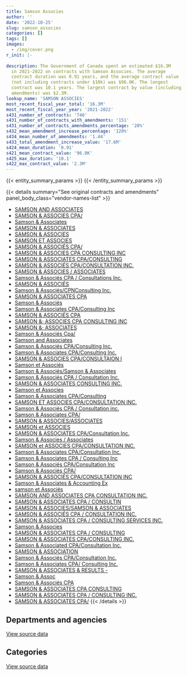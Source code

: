 ```yaml
---
title: Samson Associes
author: ''
date: '2022-10-25'
slug: samson_associes
categories: []
tags: []
images:
  - /img/cover.png
r_init: |-
  
description: The Government of Canada spent an estimated $16.3M
  in 2021-2022 on contracts with Samson Associes. The average
  contract duration was 0.91 years, and the average contract value
  (not including contracts under $10k) was $96.0K. The longest
  contract was 10.1 years. The largest contract by value (including
  amendments) was $2.3M.
lookup_name: 'SAMSON ASSOCIES'
most_recent_fiscal_year_total: '16.3M'
most_recent_fiscal_year_year: '2021-2022'
s431_number_of_contracts: '746'
s431_number_of_contracts_with_amendments: '151'
s431_number_of_contracts_amendments_percentage: '20%'
s432_mean_amendment_increase_percentage: '120%'
s434_mean_number_of_amendments: '1.44'
s433_total_amendment_increase_value: '17.6M'
s424_mean_duration: '0.91'
s421_mean_contract_value: '96.0K'
s425_max_duration: '10.1'
s422_max_contract_value: '2.3M'
---
```


<script src="/rmarkdown-libs/htmlwidgets/htmlwidgets.js"></script>
<link href="/rmarkdown-libs/datatables-css/datatables-crosstalk.css" rel="stylesheet" />
<script src="/rmarkdown-libs/datatables-binding/datatables.js"></script>
<script src="/rmarkdown-libs/jquery/jquery-3.6.0.min.js"></script>
<link href="/rmarkdown-libs/dt-core-bootstrap/css/dataTables.bootstrap.min.css" rel="stylesheet" />
<link href="/rmarkdown-libs/dt-core-bootstrap/css/dataTables.bootstrap.extra.css" rel="stylesheet" />
<script src="/rmarkdown-libs/dt-core-bootstrap/js/jquery.dataTables.min.js"></script>
<script src="/rmarkdown-libs/dt-core-bootstrap/js/dataTables.bootstrap.min.js"></script>
<link href="/rmarkdown-libs/crosstalk/css/crosstalk.min.css" rel="stylesheet" />
<script src="/rmarkdown-libs/crosstalk/js/crosstalk.min.js"></script>
<script src="/rmarkdown-libs/htmlwidgets/htmlwidgets.js"></script>
<link href="/rmarkdown-libs/datatables-css/datatables-crosstalk.css" rel="stylesheet" />
<script src="/rmarkdown-libs/datatables-binding/datatables.js"></script>
<script src="/rmarkdown-libs/jquery/jquery-3.6.0.min.js"></script>
<link href="/rmarkdown-libs/dt-core-bootstrap/css/dataTables.bootstrap.min.css" rel="stylesheet" />
<link href="/rmarkdown-libs/dt-core-bootstrap/css/dataTables.bootstrap.extra.css" rel="stylesheet" />
<script src="/rmarkdown-libs/dt-core-bootstrap/js/jquery.dataTables.min.js"></script>
<script src="/rmarkdown-libs/dt-core-bootstrap/js/dataTables.bootstrap.min.js"></script>
<link href="/rmarkdown-libs/crosstalk/css/crosstalk.min.css" rel="stylesheet" />
<script src="/rmarkdown-libs/crosstalk/js/crosstalk.min.js"></script>

{{< entity_summary_params >}}
{{< /entity_summary_params >}}

{{< details summary="See original contracts and amendments" panel_body_class="vendor-names-list" >}}
- [SAMSON AND ASSOCIATES](https://search.open.canada.ca/en/ct/?sort=contract_value_f%20desc&page=1&search_text=%22SAMSON%20AND%20ASSOCIATES%22)
- [SAMSON & ASSOCIES CPA/](https://search.open.canada.ca/en/ct/?sort=contract_value_f%20desc&page=1&search_text=%22SAMSON%20%26%20ASSOCIES%20CPA%2f%22)
- [Samson & Associates](https://search.open.canada.ca/en/ct/?sort=contract_value_f%20desc&page=1&search_text=%22Samson%20%26%20Associates%22)
- [SAMSON & ASSOCIATES](https://search.open.canada.ca/en/ct/?sort=contract_value_f%20desc&page=1&search_text=%22SAMSON%20%26%20ASSOCIATES%22)
- [SAMSON & ASSOCIES](https://search.open.canada.ca/en/ct/?sort=contract_value_f%20desc&page=1&search_text=%22SAMSON%20%26%20ASSOCIES%22)
- [SAMSON ET ASSOCIES](https://search.open.canada.ca/en/ct/?sort=contract_value_f%20desc&page=1&search_text=%22SAMSON%20ET%20ASSOCIES%22)
- [SAMSON & ASSOCIÉS CPA/](https://search.open.canada.ca/en/ct/?sort=contract_value_f%20desc&page=1&search_text=%22SAMSON%20%26%20ASSOCI%c3%89S%20CPA%2f%22)
- [SAMSON & ASSOCIES CPA CONSULTING INC](https://search.open.canada.ca/en/ct/?sort=contract_value_f%20desc&page=1&search_text=%22SAMSON%20%26%20ASSOCIES%20CPA%20CONSULTING%20INC%22)
- [SAMSON & ASSOCIATES CPA/CONSULTING](https://search.open.canada.ca/en/ct/?sort=contract_value_f%20desc&page=1&search_text=%22SAMSON%20%26%20ASSOCIATES%20CPA%2fCONSULTING%22)
- [SAMSON & ASSOCIÉS CPA/CONSULTATION INC.](https://search.open.canada.ca/en/ct/?sort=contract_value_f%20desc&page=1&search_text=%22SAMSON%20%26%20ASSOCI%c3%89S%20CPA%2fCONSULTATION%20INC.%22)
- [SAMSON & ASSOCIES / ASSOCIATES](https://search.open.canada.ca/en/ct/?sort=contract_value_f%20desc&page=1&search_text=%22SAMSON%20%26%20ASSOCIES%20%2f%20ASSOCIATES%22)
- [Samson & Associés CPA / Consultations Inc.](https://search.open.canada.ca/en/ct/?sort=contract_value_f%20desc&page=1&search_text=%22Samson%20%26%20Associ%c3%a9s%20CPA%20%2f%20Consultations%20Inc.%22)
- [SAMSON & ASSOCIÉS](https://search.open.canada.ca/en/ct/?sort=contract_value_f%20desc&page=1&search_text=%22SAMSON%20%26%20ASSOCI%c3%89S%22)
- [Samson & Associés/CPNConsulting Inc.](https://search.open.canada.ca/en/ct/?sort=contract_value_f%20desc&page=1&search_text=%22Samson%20%26%20Associ%c3%a9s%2fCPNConsulting%20Inc.%22)
- [SAMSON & ASSOCIATES CPA](https://search.open.canada.ca/en/ct/?sort=contract_value_f%20desc&page=1&search_text=%22SAMSON%20%26%20ASSOCIATES%20CPA%22)
- [Samson & Associés](https://search.open.canada.ca/en/ct/?sort=contract_value_f%20desc&page=1&search_text=%22Samson%20%26%20Associ%c3%a9s%22)
- [Samson & Associates CPA/Consulting Inc](https://search.open.canada.ca/en/ct/?sort=contract_value_f%20desc&page=1&search_text=%22Samson%20%26%20Associates%20CPA%2fConsulting%20Inc%22)
- [SAMSON & ASSOCIÉS CPA](https://search.open.canada.ca/en/ct/?sort=contract_value_f%20desc&page=1&search_text=%22SAMSON%20%26%20ASSOCI%c3%89S%20CPA%22)
- [SAMSON &; ASSOCIES CPA CONSULTING INC](https://search.open.canada.ca/en/ct/?sort=contract_value_f%20desc&page=1&search_text=%22SAMSON%20%26%3b%20ASSOCIES%20CPA%20CONSULTING%20INC%22)
- [SAMSON &; ASSOCIATES](https://search.open.canada.ca/en/ct/?sort=contract_value_f%20desc&page=1&search_text=%22SAMSON%20%26%3b%20ASSOCIATES%22)
- [Samson & Associés Cpa/](https://search.open.canada.ca/en/ct/?sort=contract_value_f%20desc&page=1&search_text=%22Samson%20%26%20Associ%c3%a9s%20Cpa%2f%22)
- [Samson and Associates](https://search.open.canada.ca/en/ct/?sort=contract_value_f%20desc&page=1&search_text=%22Samson%20and%20Associates%22)
- [Samson & Associés CPA/Consulting Inc.](https://search.open.canada.ca/en/ct/?sort=contract_value_f%20desc&page=1&search_text=%22Samson%20%26%20Associ%c3%a9s%20CPA%2fConsulting%20Inc.%22)
- [Samson & Associates CPA/Consulting Inc.](https://search.open.canada.ca/en/ct/?sort=contract_value_f%20desc&page=1&search_text=%22Samson%20%26%20Associates%20CPA%2fConsulting%20Inc.%22)
- [SAMSON & ASSOCIES CPA/CONSULTAION I](https://search.open.canada.ca/en/ct/?sort=contract_value_f%20desc&page=1&search_text=%22SAMSON%20%26%20ASSOCIES%20CPA%2fCONSULTAION%20I%22)
- [Samson et Associés](https://search.open.canada.ca/en/ct/?sort=contract_value_f%20desc&page=1&search_text=%22Samson%20et%20Associ%c3%a9s%22)
- [Samson & Associés/Samson & Associates](https://search.open.canada.ca/en/ct/?sort=contract_value_f%20desc&page=1&search_text=%22Samson%20%26%20Associ%c3%a9s%2fSamson%20%26%20Associates%22)
- [Samson & Associés CPA / Consultation Inc.](https://search.open.canada.ca/en/ct/?sort=contract_value_f%20desc&page=1&search_text=%22Samson%20%26%20Associ%c3%a9s%20CPA%20%2f%20Consultation%20Inc.%22)
- [SAMSON & ASSOCIATES CONSULTING INC.](https://search.open.canada.ca/en/ct/?sort=contract_value_f%20desc&page=1&search_text=%22SAMSON%20%26%20ASSOCIATES%20CONSULTING%20INC.%22)
- [Samson et Associes](https://search.open.canada.ca/en/ct/?sort=contract_value_f%20desc&page=1&search_text=%22Samson%20et%20Associes%22)
- [Samson & Associates CPA/Consulting](https://search.open.canada.ca/en/ct/?sort=contract_value_f%20desc&page=1&search_text=%22Samson%20%26%20Associates%20CPA%2fConsulting%22)
- [SAMSON ET ASSOCIES CPA/CONSULTATION INC.](https://search.open.canada.ca/en/ct/?sort=contract_value_f%20desc&page=1&search_text=%22SAMSON%20ET%20ASSOCIES%20CPA%2fCONSULTATION%20INC.%22)
- [Samson & Associés CPA / Consultation inc.](https://search.open.canada.ca/en/ct/?sort=contract_value_f%20desc&page=1&search_text=%22Samson%20%26%20Associ%c3%a9s%20CPA%20%2f%20Consultation%20inc.%22)
- [Samson & Associates CPA/](https://search.open.canada.ca/en/ct/?sort=contract_value_f%20desc&page=1&search_text=%22Samson%20%26%20Associates%20CPA%2f%22)
- [SAMSON & ASSOCIES/ASSOCIATES](https://search.open.canada.ca/en/ct/?sort=contract_value_f%20desc&page=1&search_text=%22SAMSON%20%26%20ASSOCIES%2fASSOCIATES%22)
- [SAMSON et ASSOCIES](https://search.open.canada.ca/en/ct/?sort=contract_value_f%20desc&page=1&search_text=%22SAMSON%20et%20ASSOCIES%22)
- [SAMSON & ASSOCIATES CPA/Consultation Inc.](https://search.open.canada.ca/en/ct/?sort=contract_value_f%20desc&page=1&search_text=%22SAMSON%20%26%20ASSOCIATES%20CPA%2fConsultation%20Inc.%22)
- [Samson & Associes / Associates](https://search.open.canada.ca/en/ct/?sort=contract_value_f%20desc&page=1&search_text=%22Samson%20%26%20Associes%20%2f%20Associates%22)
- [SAMSON et ASSOCIES CPA/CONSULTATION INC.](https://search.open.canada.ca/en/ct/?sort=contract_value_f%20desc&page=1&search_text=%22SAMSON%20et%20ASSOCIES%20CPA%2fCONSULTATION%20INC.%22)
- [Samson & Associates CPA/Consultation Inc.](https://search.open.canada.ca/en/ct/?sort=contract_value_f%20desc&page=1&search_text=%22Samson%20%26%20Associates%20CPA%2fConsultation%20Inc.%22)
- [Samson & Associates CPA / Consulting Inc](https://search.open.canada.ca/en/ct/?sort=contract_value_f%20desc&page=1&search_text=%22Samson%20%26%20Associates%20CPA%20%2f%20Consulting%20Inc%22)
- [Samson & Associés CPA/Consultation Inc](https://search.open.canada.ca/en/ct/?sort=contract_value_f%20desc&page=1&search_text=%22Samson%20%26%20Associ%c3%a9s%20CPA%2fConsultation%20Inc%22)
- [Samson & Associés CPA/](https://search.open.canada.ca/en/ct/?sort=contract_value_f%20desc&page=1&search_text=%22Samson%20%26%20Associ%c3%a9s%20CPA%2f%22)
- [SAMSON & ASSOCIÉS CPA/CONSULTATION INC](https://search.open.canada.ca/en/ct/?sort=contract_value_f%20desc&page=1&search_text=%22SAMSON%20%26%20ASSOCI%c3%89S%20CPA%2fCONSULTATION%20INC%22)
- [Samson & Associates & Accounting Ex](https://search.open.canada.ca/en/ct/?sort=contract_value_f%20desc&page=1&search_text=%22Samson%20%26%20Associates%20%26%20Accounting%20Ex%22)
- [samson et Associés](https://search.open.canada.ca/en/ct/?sort=contract_value_f%20desc&page=1&search_text=%22samson%20et%20Associ%c3%a9s%22)
- [SAMSON AND ASSOCIATES CPA CONSULTATION INC.](https://search.open.canada.ca/en/ct/?sort=contract_value_f%20desc&page=1&search_text=%22SAMSON%20AND%20ASSOCIATES%20CPA%20CONSULTATION%20INC.%22)
- [SAMSON & ASSOCIATES CPA / CONSULTIN](https://search.open.canada.ca/en/ct/?sort=contract_value_f%20desc&page=1&search_text=%22SAMSON%20%26%20ASSOCIATES%20CPA%20%2f%20CONSULTIN%22)
- [SAMSON & ASSOCIES/SAMSON & ASSOCIATES](https://search.open.canada.ca/en/ct/?sort=contract_value_f%20desc&page=1&search_text=%22SAMSON%20%26%20ASSOCIES%2fSAMSON%20%26%20ASSOCIATES%22)
- [SAMSON & ASSOCIÉS CPA / CONSULTATION INC.](https://search.open.canada.ca/en/ct/?sort=contract_value_f%20desc&page=1&search_text=%22SAMSON%20%26%20ASSOCI%c3%89S%20CPA%20%2f%20CONSULTATION%20INC.%22)
- [SAMSON & ASSOCIATES CPA / CONSULTING SERVICES INC.](https://search.open.canada.ca/en/ct/?sort=contract_value_f%20desc&page=1&search_text=%22SAMSON%20%26%20ASSOCIATES%20CPA%20%2f%20CONSULTING%20SERVICES%20INC.%22)
- [Samson & Associes](https://search.open.canada.ca/en/ct/?sort=contract_value_f%20desc&page=1&search_text=%22Samson%20%26%20Associes%22)
- [SAMSON & ASSOCIATES CPA / CONSULTING](https://search.open.canada.ca/en/ct/?sort=contract_value_f%20desc&page=1&search_text=%22SAMSON%20%26%20ASSOCIATES%20CPA%20%2f%20CONSULTING%22)
- [SAMSON & ASSOCIATES CPA/CONSULTING INC.](https://search.open.canada.ca/en/ct/?sort=contract_value_f%20desc&page=1&search_text=%22SAMSON%20%26%20ASSOCIATES%20CPA%2fCONSULTING%20INC.%22)
- [Samson & Associated CPA/Consultation Inc.](https://search.open.canada.ca/en/ct/?sort=contract_value_f%20desc&page=1&search_text=%22Samson%20%26%20Associated%20CPA%2fConsultation%20Inc.%22)
- [SAMSON & ASSOCIATION](https://search.open.canada.ca/en/ct/?sort=contract_value_f%20desc&page=1&search_text=%22SAMSON%20%26%20ASSOCIATION%22)
- [Samson & Associés CPA/Consultation Inc.](https://search.open.canada.ca/en/ct/?sort=contract_value_f%20desc&page=1&search_text=%22Samson%20%26%20Associ%c3%a9s%20CPA%2fConsultation%20Inc.%22)
- [Samson & Associates CPA/ Consulting Inc.](https://search.open.canada.ca/en/ct/?sort=contract_value_f%20desc&page=1&search_text=%22Samson%20%26%20Associates%20CPA%2f%20Consulting%20Inc.%22)
- [SAMSON & ASSOCIATES & RESULTS -](https://search.open.canada.ca/en/ct/?sort=contract_value_f%20desc&page=1&search_text=%22SAMSON%20%26%20ASSOCIATES%20%26%20RESULTS%20-%22)
- [Samson & Assoc](https://search.open.canada.ca/en/ct/?sort=contract_value_f%20desc&page=1&search_text=%22Samson%20%26%20Assoc%22)
- [Samson & Associés CPA](https://search.open.canada.ca/en/ct/?sort=contract_value_f%20desc&page=1&search_text=%22Samson%20%26%20Associ%c3%a9s%20CPA%22)
- [SAMSON & ASSOCIATES CPA CONSULTING](https://search.open.canada.ca/en/ct/?sort=contract_value_f%20desc&page=1&search_text=%22SAMSON%20%26%20ASSOCIATES%20CPA%20CONSULTING%22)
- [SAMSON & ASSOCIATES CPA / CONSULTING INC.](https://search.open.canada.ca/en/ct/?sort=contract_value_f%20desc&page=1&search_text=%22SAMSON%20%26%20ASSOCIATES%20CPA%20%2f%20CONSULTING%20INC.%22)
- [SAMSON & ASSOCIATES CPA/](https://search.open.canada.ca/en/ct/?sort=contract_value_f%20desc&page=1&search_text=%22SAMSON%20%26%20ASSOCIATES%20CPA%2f%22)
{{< /details >}}

## Departments and agencies

<div id="htmlwidget-1" style="width:100%;height:auto;" class="datatables html-widget"></div>
<script type="application/json" data-for="htmlwidget-1">{"x":{"style":"bootstrap","filter":"none","vertical":false,"data":[["<a href=\"/departments/aafc-aac/\">Agriculture and Agri-Food Canada<\/a>","<a href=\"/departments/aandc-aadnc/\">Crown-Indigenous Relations and Northern Affairs Canada<\/a>","<a href=\"/departments/acoa-apeca/\">Atlantic Canada Opportunities Agency<\/a>","<a href=\"/departments/cas-satj/\">Courts Administration Service<\/a>","<a href=\"/departments/cbsa-asfc/\">Canada Border Services Agency<\/a>","<a href=\"/departments/ced-dec/\">Canada Economic Development for Quebec Regions<\/a>","<a href=\"/departments/cfia-acia/\">Canadian Food Inspection Agency<\/a>","<a href=\"/departments/cgc-ccg/\">Canadian Grain Commission<\/a>","<a href=\"/departments/chrc-ccdp/\">Canadian Human Rights Commission<\/a>","<a href=\"/departments/cic/\">Immigration, Refugees and Citizenship Canada<\/a>","<a href=\"/departments/cihr-irsc/\">Canadian Institutes of Health Research<\/a>","<a href=\"/departments/cnsc-ccsn/\">Canadian Nuclear Safety Commission<\/a>","<a href=\"/departments/cra-arc/\">Canada Revenue Agency<\/a>","<a href=\"/departments/crtc/\">Canadian Radio-television and Telecommunications Commission<\/a>","<a href=\"/departments/csa-asc/\">Canadian Space Agency<\/a>","<a href=\"/departments/csc-scc/\">Correctional Service of Canada<\/a>","<a href=\"/departments/csps-efpc/\">Canada School of Public Service<\/a>","<a href=\"/departments/dfatd-maecd/\">Global Affairs Canada<\/a>","<a href=\"/departments/dfo-mpo/\">Fisheries and Oceans Canada<\/a>","<a href=\"/departments/dnd-mdn/\">National Defence<\/a>","<a href=\"/departments/ec/\">Environment and Climate Change Canada<\/a>","<a href=\"/departments/elections/\">Elections Canada<\/a>","<a href=\"/departments/esdc-edsc/\">Employment and Social Development Canada<\/a>","<a href=\"/departments/fcac-acfc/\">Financial Consumer Agency of Canada<\/a>","<a href=\"/departments/feddevontario/\">Federal Economic Development Agency for Southern Ontario<\/a>","<a href=\"/departments/fin/\">Department of Finance Canada<\/a>","<a href=\"/departments/fja-cmf/\">Office of the Commissioner for Federal Judicial Affairs Canada<\/a>","<a href=\"/departments/hc-sc/\">Health Canada<\/a>","<a href=\"/departments/iaac-aeic/\">Impact Assessment Agency of Canada<\/a>","<a href=\"/departments/ic/\">Innovation, Science and Economic Development Canada<\/a>","<a href=\"/departments/infc/\">Infrastructure Canada<\/a>","<a href=\"/departments/irb-cisr/\">Immigration and Refugee Board of Canada<\/a>","<a href=\"/departments/isc-sac/\">Indigenous Services Canada<\/a>","<a href=\"/departments/jus/\">Department of Justice Canada<\/a>","<a href=\"/departments/mpcc-cppm/\">Military Police Complaints Commission of Canada<\/a>","<a href=\"/departments/nrc-cnrc/\">National Research Council Canada<\/a>","<a href=\"/departments/nrcan-rncan/\">Natural Resources Canada<\/a>","<a href=\"/departments/nserc-crsng/\">Natural Sciences and Engineering Research Council of Canada<\/a>","<a href=\"/departments/oag-bvg/\">Office of the Auditor General of Canada<\/a>","<a href=\"/departments/oci-bec/\">The Correctional Investigator Canada<\/a>","<a href=\"/departments/ocol-clo/\">Office of the Commissioner of Official Languages<\/a>","<a href=\"/departments/oic-ci/\">Office of the Information Commissioner of Canada<\/a>","<a href=\"/departments/opc-cpvp/\">Office of the Privacy Commissioner of Canada<\/a>","<a href=\"/departments/osfi-bsif/\">Office of the Superintendent of Financial Institutions Canada<\/a>","<a href=\"/departments/osgg-bsgg/\">Office of the Secretary to the Governor General<\/a>","<a href=\"/departments/pc/\">Parks Canada<\/a>","<a href=\"/departments/pch/\">Canadian Heritage<\/a>","<a href=\"/departments/pco-bcp/\">Privy Council Office<\/a>","<a href=\"/departments/phac-aspc/\">Public Health Agency of Canada<\/a>","<a href=\"/departments/polar-polaire/\">Polar Knowledge Canada<\/a>","<a href=\"/departments/ppsc-sppc/\">Public Prosecution Service of Canada<\/a>","<a href=\"/departments/ps-sp/\">Public Safety Canada<\/a>","<a href=\"/departments/psc-cfp/\">Public Service Commission of Canada<\/a>","<a href=\"/departments/pwgsc-tpsgc/\">Public Services and Procurement Canada<\/a>","<a href=\"/departments/ssc-spc/\">Shared Services Canada<\/a>","<a href=\"/departments/sshrc-crsh/\">Social Sciences and Humanities Research Council of Canada<\/a>","<a href=\"/departments/statcan/\">Statistics Canada<\/a>","<a href=\"/departments/tbs-sct/\">Treasury Board of Canada Secretariat<\/a>","<a href=\"/departments/tc/\">Transport Canada<\/a>","<a href=\"/departments/tsb-bst/\">Transportation Safety Board of Canada<\/a>","<a href=\"/departments/vac-acc/\">Veterans Affairs Canada<\/a>","<a href=\"/departments/wage/\">Department for Women and Gender Equality<\/a>"],[370168.36,266421.92,null,162594.74,709916.34,36792,26250,5081.78,36640.25,73009.13,null,73790.37,null,null,142971.07,202122.92,194277.35,432853.74,216138.84,210473.08,105546.36,590244.24,417110.12,101093.22,5449.47,44530.35,null,null,23857.55,73267.83,113360.37,null,316720.39,200196.98,24950.4,null,370705.35,82179.18,264142.63,null,251887.46,44017.06,null,null,3861.05,564398.07,275950.32,89759.74,82836.2,null,14162.69,30510,110995.55,654325.15,287584.07,41951.25,24950.4,117537.33,592957.76,15828.38,11256.37,43553.45],[416063.61,484401.14,24437.5,138225.4,671225.15,null,152935.42,38536.85,80498.38,112661,null,95667.19,null,null,59739.83,241129.15,89599.77,336725.63,83055,76506.66,56761.51,538258.35,618796.8,23154.73,18927.5,null,null,101389.25,117157.63,136661.8,223078.61,null,370715.86,383765.46,24860,194723.52,150582.51,232910.53,676095.72,null,234379.54,18498.2,155257.71,null,26663.08,416009.15,229809.73,null,33900,14834.41,19876.66,36047,187209.08,846267.17,440378.1,null,null,227693.66,184071.71,25792.57,131807.77,111472.45],[595056.7,291536.97,null,137847.74,877395.93,null,58370.68,null,45707.28,76416.25,24998.99,104481.49,17231.37,10090.64,215643.05,855754.16,null,660209.06,63999.37,239306.75,55938.07,170083.01,190939.76,10067.27,103401.36,null,null,null,null,73910.12,221661.73,31075,60350.63,362926.67,null,966330.63,570967.98,101521.63,870970.4,null,271446.21,null,6514.01,null,null,337969.17,105852.76,null,33432,15081.65,36818.71,107460.43,186697.58,716833.56,807061.97,null,96615,220520.02,277692.38,null,null,111167.88],[542971.35,40517.04,null,137847.74,978160.69,null,391510.46,null,79906.35,94318.2,109528.56,122796.04,22725.43,29230.81,203490.7,966440.28,12995.83,849549.4,46108.81,507885.07,137552.5,null,545352.29,null,496598.64,null,40000,null,null,110682.25,378024.69,null,51901.76,362926.67,28887.6,588294,628371.91,27121.77,1736053.23,28250,932488.88,49582.97,6812.64,29808.98,null,413300.57,220137.22,null,470337,null,53675,185887.57,186697.58,800713.34,640701.17,null,225750,343848.28,307672.76,null,1000464.4,89024.74]],"container":"<table class=\"table table-striped table-hover row-border order-column display\">\n  <thead>\n    <tr>\n      <th>Department<\/th>\n      <th>2018-2019<\/th>\n      <th>2019-2020<\/th>\n      <th>2020-2021<\/th>\n      <th>2021-2022<\/th>\n    <\/tr>\n  <\/thead>\n<\/table>","options":{"order":[[4,"desc"]],"pageLength":10,"autoWidth":true,"columnDefs":[{"targets":1,"render":"function(data, type, row, meta) {\n    return type !== 'display' ? data : DTWidget.formatCurrency(data, \"$\", 2, 3, \",\", \".\", true, null);\n  }"},{"targets":2,"render":"function(data, type, row, meta) {\n    return type !== 'display' ? data : DTWidget.formatCurrency(data, \"$\", 2, 3, \",\", \".\", true, null);\n  }"},{"targets":3,"render":"function(data, type, row, meta) {\n    return type !== 'display' ? data : DTWidget.formatCurrency(data, \"$\", 2, 3, \",\", \".\", true, null);\n  }"},{"targets":4,"render":"function(data, type, row, meta) {\n    return type !== 'display' ? data : DTWidget.formatCurrency(data, \"$\", 2, 3, \",\", \".\", true, null);\n  }"},{"width":"16%","targets":[1,2,3,4]},{"className":"dt-right","targets":[1,2,3,4]}],"orderClasses":false}},"evals":["options.columnDefs.0.render","options.columnDefs.1.render","options.columnDefs.2.render","options.columnDefs.3.render"],"jsHooks":[]}</script>
<p class="text-right">
<a href="https://github.com/GoC-Spending/contracts-data/tree/main/data/out/vendors/samson_associes/summary_by_fiscal_year_by_department.csv" class="source-data-link btn btn-link">View source data</a>
</p>

## Categories

<div id="htmlwidget-2" style="width:100%;height:auto;" class="datatables html-widget"></div>
<script type="application/json" data-for="htmlwidget-2">{"x":{"style":"bootstrap","filter":"none","vertical":false,"data":[["<a href=\"/categories/defence/\">Defence<\/a>","<a href=\"/categories/professional_services/\">Professional services<\/a>","<a href=\"/categories/information_technology/\">Information technology<\/a>","<a href=\"/categories/medical/\">Medical<\/a>","<a href=\"/categories/travel/\">Travel<\/a>","<a href=\"/categories/security_and_protection/\">Security and protection<\/a>","<a href=\"/categories/human_capital/\">Human capital<\/a>"],[null,7717437.42,1036718.44,29045.56,85803.02,null,282174.17],[11548.6,8569578.65,1279038.97,43810.33,86038.1,83055,236145.82],[null,10007730.71,1156216.95,21531.38,null,null,209874.98],[null,14123659.16,1403039.68,28085.38,null,37780.31,660338.65]],"container":"<table class=\"table table-striped table-hover row-border order-column display\">\n  <thead>\n    <tr>\n      <th>Category<\/th>\n      <th>2018-2019<\/th>\n      <th>2019-2020<\/th>\n      <th>2020-2021<\/th>\n      <th>2021-2022<\/th>\n    <\/tr>\n  <\/thead>\n<\/table>","options":{"order":[[4,"desc"]],"dom":"t","pageLength":30,"autoWidth":true,"columnDefs":[{"targets":1,"render":"function(data, type, row, meta) {\n    return type !== 'display' ? data : DTWidget.formatCurrency(data, \"$\", 2, 3, \",\", \".\", true, null);\n  }"},{"targets":2,"render":"function(data, type, row, meta) {\n    return type !== 'display' ? data : DTWidget.formatCurrency(data, \"$\", 2, 3, \",\", \".\", true, null);\n  }"},{"targets":3,"render":"function(data, type, row, meta) {\n    return type !== 'display' ? data : DTWidget.formatCurrency(data, \"$\", 2, 3, \",\", \".\", true, null);\n  }"},{"targets":4,"render":"function(data, type, row, meta) {\n    return type !== 'display' ? data : DTWidget.formatCurrency(data, \"$\", 2, 3, \",\", \".\", true, null);\n  }"},{"width":"16%","targets":[1,2,3,4]},{"className":"dt-right","targets":[1,2,3,4]}],"orderClasses":false,"lengthMenu":[10,25,30,50,100]}},"evals":["options.columnDefs.0.render","options.columnDefs.1.render","options.columnDefs.2.render","options.columnDefs.3.render"],"jsHooks":[]}</script>
<p class="text-right">
<a href="https://github.com/GoC-Spending/contracts-data/tree/main/data/out/vendors/samson_associes/summary_by_fiscal_year_by_category.csv" class="source-data-link btn btn-link">View source data</a>
</p>

